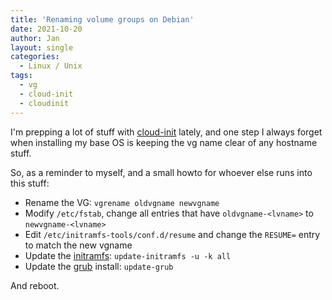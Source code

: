 ```yaml
---
title: 'Renaming volume groups on Debian'
date: 2021-10-20
author: Jan
layout: single
categories:
  - Linux / Unix
tags:
  - vg
  - cloud-init
  - cloudinit
---
```


I'm prepping a lot of stuff with [cloud-init](https://cloud-init.io/) lately, and one step I always forget when installing my base OS is keeping the vg name clear of any hostname stuff.

So, as a reminder to myself, and a small howto for whoever else runs into this stuff:

* Rename the VG: `vgrename oldvgname newvgname`
* Modify `/etc/fstab`, change all entries that have `oldvgname-<lvname>` to `newvgname-<lvname>`
* Edit `/etc/initramfs-tools/conf.d/resume` and change the `RESUME=` entry to match the new vgname
* Update the [initramfs](https://en.wikipedia.org/wiki/Initial_ramdisk): `update-initramfs -u -k all`
* Update the [grub](https://en.wikipedia.org/wiki/GNU_GRUB) install: `update-grub`

And reboot. 

